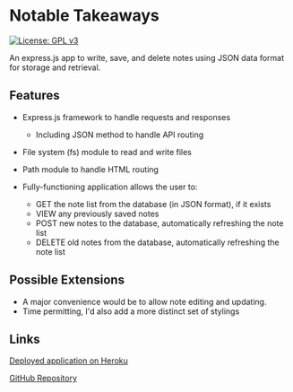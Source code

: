 # Notable Takeaways

[![License: GPL v3](https://img.shields.io/badge/License-GPLv3-blue.svg)](https://www.gnu.org/licenses/gpl-3.0)

An express.js app to write, save, and delete notes using JSON data format for storage and retrieval.

## Features
* Express.js framework to handle requests and responses
    * Including JSON method to handle API routing
* File system (fs) module to read and write files
* Path module to handle HTML routing

* Fully-functioning application allows the user to:
    * GET the note list from the database (in JSON format), if it exists
    * VIEW any previously saved notes
    * POST new notes to the database, automatically refreshing the note list
    * DELETE old notes from the database, automatically refreshing the note list

## Possible Extensions

* A major convenience would be to allow note editing and updating.
* Time permitting, I'd also add a more distinct set of stylings 

## Links

[Deployed application on Heroku](https://sleepy-beach-08943.herokuapp.com/) 

[GitHub Repository](https://github.com/BohdiCave/Notable-Takeaways)


